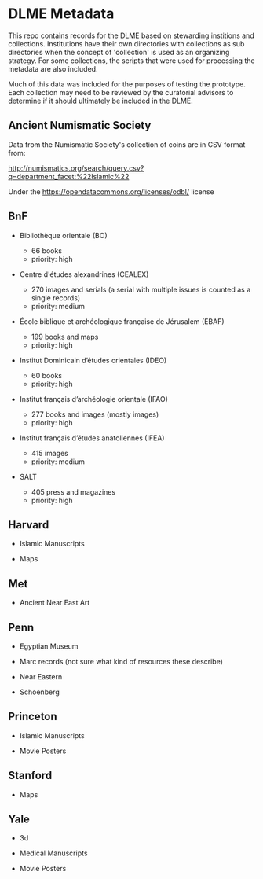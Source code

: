 # DLME Metadata

This repo contains records for the DLME based on stewarding institions and collections. Institutions have their own directories with collections as sub directories when the concept of 'collection' is used as an organizing strategy. For some collections, the scripts that were used for processing the metadata are also included. 

Much of this data was included for the purposes of testing the prototype. Each collection may need to be reviewed by the curatorial advisors to determine if it should ultimately be included in the DLME.

## Ancient Numismatic Society

Data from the Numismatic Society's collection of coins are in CSV format from:

http://numismatics.org/search/query.csv?q=department_facet:%22Islamic%22

Under the https://opendatacommons.org/licenses/odbl/ license

## BnF

* Bibliothèque orientale (BO)
	- 66 books
	- priority: high

* Centre d'études alexandrines (CEALEX)
	- 270 images and serials (a serial with multiple issues is counted as a single records)
	- priority: medium

* École biblique et archéologique française de Jérusalem (EBAF)
	- 199 books and maps
	- priority: high

* Institut Dominicain d’études orientales (IDEO)
	- 60 books
	- priority: high

* Institut français d’archéologie orientale (IFAO)
	- 277 books and images (mostly images)
	- priority: high

* Institut français d’études anatoliennes (IFEA)
	- 415 images
	- priority: medium

* SALT
	- 405 press and magazines
	- priority: high

## Harvard

* Islamic Manuscripts

* Maps

## Met

* Ancient Near East Art

## Penn

* Egyptian Museum

* Marc records (not sure what kind of resources these describe)

* Near Eastern

* Schoenberg

## Princeton

* Islamic Manuscripts

* Movie Posters

## Stanford

* Maps

## Yale

* 3d

* Medical Manuscripts

* Movie Posters

